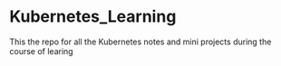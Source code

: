 # Kubernetes_Learning
This the repo for all the Kubernetes notes and mini projects during the course of learing
